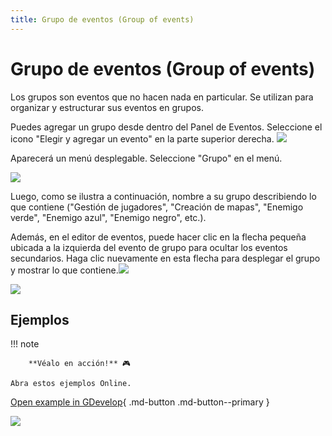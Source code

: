 ```yaml
---
title: Grupo de eventos (Group of events)
---
```

# Grupo de eventos (Group of events)

Los grupos son eventos que no hacen nada en particular. Se utilizan para organizar y estructurar sus eventos en grupos.

Puedes agregar un grupo desde dentro del Panel de Eventos. Seleccione el icono "Elegir y agregar un evento" en la parte superior derecha. ![](/gdevelop5/events/chooseaddeventicon.png)

Aparecerá un menú desplegable. Seleccione "Grupo" en el menú.

![](/gdevelop5/events/groupeventsdropdown.png)

Luego, como se ilustra a continuación, nombre a su grupo describiendo lo que contiene ("Gestión de jugadores", "Creación de mapas", "Enemigo verde", "Enemigo azul", "Enemigo negro", etc.).

Además, en el editor de eventos, puede hacer clic en la flecha pequeña ubicada a la izquierda del evento de grupo para ocultar los eventos secundarios. Haga clic nuevamente en esta flecha para desplegar el grupo y mostrar lo que contiene.![](/gdevelop5/events/collapsiblegrouparrow.png)

![](/gdevelop5/events/events-groups.png)

## Ejemplos

!!! note

        **Véalo en acción!** 🎮

    Abra estos ejemplos Online.

[Open example in GDevelop](https://editor.gdevelop.io/?project=example://space-shooter){ .md-button .md-button--primary }

[![](/gdevelop5/behaviors/spaceshooter.png)](https://editor.gdevelop.io/?project=example://space-shooter)
